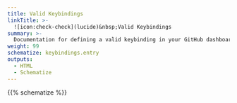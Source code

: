 ```yaml
---
title: Valid Keybindings
linkTitle: >-
  ![icon:check-check](lucide)&nbsp;Valid Keybindings
summary: >-
  Documentation for defining a valid keybinding in your GitHub dashboard.
weight: 99
schematize: keybindings.entry
outputs:
  - HTML
  - Schematize
---
```


{{% schematize %}}
